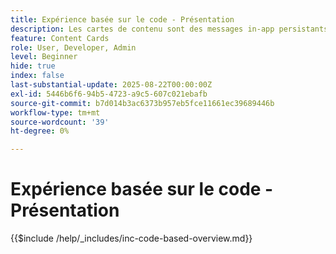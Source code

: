 ```yaml
---
title: Expérience basée sur le code - Présentation
description: Les cartes de contenu sont des messages in-app persistants qui résident dans une boîte de réception dédiée ou dans un flux de votre application. Elles sont idéales pour diffuser du contenu non urgent, informatif ou promotionnel qui bénéficie d’une visibilité au fil du temps.
feature: Content Cards
role: User, Developer, Admin
level: Beginner
hide: true
index: false
last-substantial-update: 2025-08-22T00:00:00Z
exl-id: 5446b6f6-94b5-4723-a9c5-607c021ebafb
source-git-commit: b7d014b3ac6373b957eb5fce11661ec39689446b
workflow-type: tm+mt
source-wordcount: '39'
ht-degree: 0%

---
```


# Expérience basée sur le code - Présentation

{{$include /help/_includes/inc-code-based-overview.md}}

